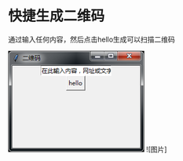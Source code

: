 # 快捷生成二维码
通过输入任何内容，然后点击hello生成可以扫描二维码

![Image text](https://github.com/ls6770/picturesShow/blob/master/qrcode/QQ20180410110225.png)
![图片]
